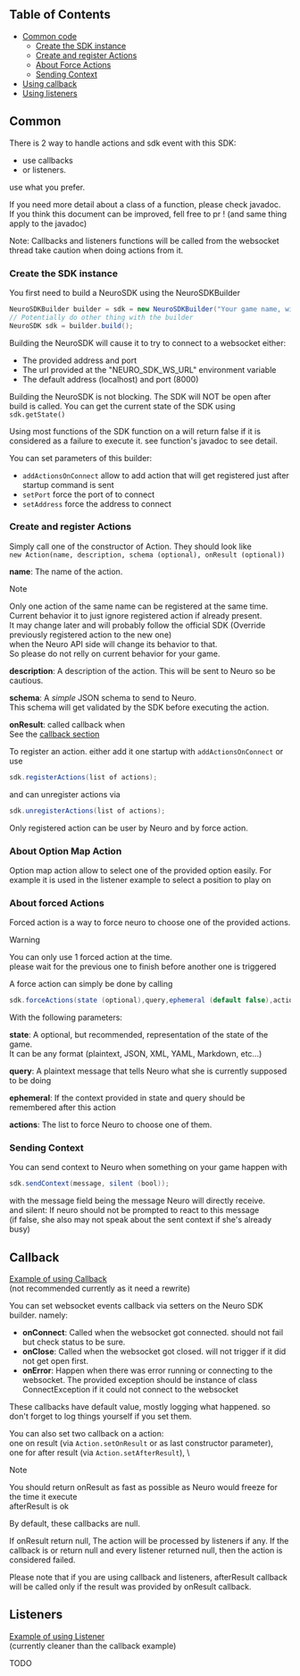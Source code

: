 ## Table of Contents

- [Common code](#Common)
    - [Create the SDK instance](#Create-the-SDK-instance)
    - [Create and register Actions](#Create-and-register-Actions)
    - [About Force Actions](#About-forced-Actions)
    - [Sending Context](#Sending-Context)
- [Using callback](#Common)
- [Using listeners](#Listeners)

## Common

There is 2 way to handle actions and sdk event with this SDK:

- use callbacks
- or listeners.

use what you prefer.

If you need more detail about a class of a function, please check javadoc. \
If you think this document can be improved, fell free to pr ! (and same thing apply to the javadoc)

Note: Callbacks and listeners functions will be called from the websocket thread
take caution when doing actions from it.

### Create the SDK instance

You first need to build a NeuroSDK using the NeuroSDKBuilder

```java
NeuroSDKBuilder builder = sdk = new NeuroSDKBuilder("Your game name, with space & accent if any");
// Potentially do other thing with the builder
NeuroSDK sdk = builder.build();
```

Building the NeuroSDK will cause it to try to connect to a websocket either:

- The provided address and port
- The url provided at the "NEURO_SDK_WS_URL" environment variable
- The default address (localhost) and port (8000)

Building the NeuroSDK is not blocking. The SDK will NOT be open after build is called.
You can get the current state of the SDK using `sdk.getState()`

Using most functions of the SDK function on a will return false if it is considered as a failure to execute it.
see function's javadoc to see detail.

You can set parameters of this builder:

- `addActionsOnConnect` allow to add action that will get registered just after startup command is sent
- `setPort` force the port of to connect
- `setAddress` force the address to connect

### Create and register Actions

Simply call one of the constructor of Action. They should look like \
`new Action(name, description, schema (optional), onResult (optional))`

**name**: The name of the action.
> [!NOTE]
> Only one action of the same name can be registered at the same time. \
> Current behavior it to just ignore registered action if already present. \
> It may change later and will probably follow the official SDK
> (Override previously registered action to the new one) \
> when the Neuro API side will change its behavior to that. \
> So please do not relly on current behavior for your game.

**description**: A description of the action. This will be sent to Neuro so be cautious.

**schema**: A *simple* JSON schema to send to Neuro. \
This schema will get validated by the SDK before executing the action.

**onResult**: called callback when \
See the [callback section](#Callback)

To register an action. either add it one startup with `addActionsOnConnect` or use

```java
sdk.registerActions(list of actions);
```

and can unregister actions via

```java
sdk.unregisterActions(list of actions);
```

Only registered action can be user by Neuro and by force action.

### About Option Map Action
Option map action allow to select one of the provided option easily.
For example it is used in the listener example to select a position to play on 

### About forced Actions

Forced action is a way to force neuro to choose one of the provided actions.

> [!WARNING]  
> You can only use 1 forced action at the time. \
> please wait for the previous one to finish before another one is triggered

A force action can simply be done by calling

```java
sdk.forceActions(state (optional),query,ephemeral (default false),actions);
```

With the following parameters:

**state**: A optional, but recommended, representation of the state of the game. \
It can be any format (plaintext, JSON, XML, YAML, Markdown, etc...)

**query**: A plaintext message that tells Neuro what she is currently supposed to be doing

**ephemeral**: If the context provided in state and query should be remembered after this action

**actions**: The list to force Neuro to choose one of them.

### Sending Context

You can send context to Neuro when something on your game happen with

```java
sdk.sendContext(message, silent (bool));
```

with the message field being the message Neuro will directly receive. \
and silent: If neuro should not be prompted to react to this message \
(if false, she also may not speak about the sent context if she's already busy)

## Callback

[Example of using Callback](./src/main/java/xyz/alexcrea/jacn/example/callback/TicTacToeExample1.java) \
(not recommended currently as it need a rewrite)

You can set websocket events callback via setters on the Neuro SDK builder. namely:

- **onConnect**: Called when the websocket got connected. should not fail but check status to be sure.
- **onClose**: Called when the websocket got closed. will not trigger if it did not get open first.
- **onError**: Happen when there was error running or connecting to the websocket.
  The provided exception should be instance of class ConnectException if it could not connect to the websocket

These callbacks have default value, mostly logging what happened.
so don't forget to log things yourself if you set them.

You can also set two callback on a action: \
one on result (via `Action.setOnResult` or as last constructor parameter), \
one for after result (via `Action.setAfterResult`), \

> [!NOTE]
> You should return onResult as fast as possible as Neuro would freeze for the time it execute \
> afterResult is ok

By default, these callbacks are null.

If onResult return null, The action will be processed by listeners if any.
If the callback is or return null and every listener returned null, then the action is considered failed.

Please note that if you are using callback and listeners,
afterResult callback will be called only if the result was provided by onResult callback.

## Listeners

[Example of using Listener](./src/main/java/xyz/alexcrea/jacn/example/callback/TicTacToeExample1.java) \
(currently cleaner than the callback example)

TODO